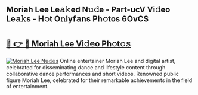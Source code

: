 ## Moriah Lee Le𝚊𝚔ed N𝚞𝚍e - Part-ucV Vi𝚍eo Le𝚊𝚔s - H𝚘t O𝚗lyf𝚊ns Ph𝚘tos 6OvCS

# <h2><a href="http://hf8kt04.feru.top/?c=Moriah+Lee">🔗 👉 🔴 Moriah Lee Vi𝚍𝚎o Ph𝚘t𝚘𝚜</a></h2>

[![Moriah Lee Nu𝚍𝚎s](https://i.imgur.com/0TWrTi3.gif)](http://hf8kt04.feru.top/?c=Moriah+Lee)
Online entertainer Moriah Lee and digital artist, celebrated for disseminating dance and lifestyle content through collaborative dance performances and short videos. Renowned public figure Moriah Lee, celebrated for their remarkable achievements in the field of entertainment. 
